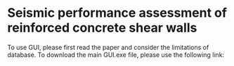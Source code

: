 # Seismic performance assessment of reinforced concrete shear walls 

To use GUI, please first read the paper and consider the limitations of database. To download the main GUI.exe file, please use the following link:

